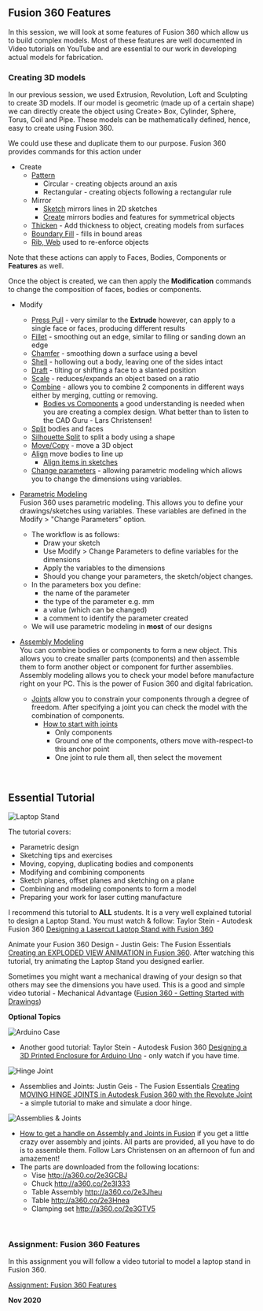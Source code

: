 ## Fusion 360 Features

In this session, we will look at some features of Fusion 360 which allow us to build complex models.  Most of these features are well documented in Video tutorials on YouTube and are essential to our work in developing actual models for fabrication.

### Creating 3D models

In our previous session, we used Extrusion, Revolution, Loft and Sculpting to create 3D models.  If our model is geometric (made up of a certain shape) we can directly create the object using Create> Box, Cylinder, Sphere, Torus, Coil and Pipe.  These models can be mathematically defined, hence, easy to create using Fusion 360.

We could use these and duplicate them to our purpose.  Fusion 360 provides commands for this action under

*   Create
    -   [Pattern](https://youtu.be/JaXVzWkVL_c)
        +   Circular - creating objects around an axis
        +   Rectangular - creating objects following a rectangular rule
    -   Mirror
        +   [Sketch](https://youtu.be/WUHB_JXOHwU) mirrors lines in 2D sketches
        +   [Create](https://youtu.be/kk3M9ew2Qg0) mirrors bodies and features for symmetrical objects
    -   [Thicken](https://youtu.be/EnCkQHMhemY) - Add thickness to object, creating models from surfaces
    -   [Boundary Fill](https://youtu.be/pYQLkqJVc4c) - fills in bound areas
    -   [Rib, Web](https://youtu.be/od8JAorsYCU) used to re-enforce objects

Note that these actions can apply to Faces, Bodies, Components or **Features** as well.

Once the object is created, we can then apply the **Modification** commands to change the composition of faces, bodies or components.

*   Modify
    -   [Press Pull](https://youtu.be/elQ648fVpwA) - very similar to the **Extrude** however, can apply to a single face or faces, producing different results
    -   [Fillet](https://youtu.be/kJ-IlkN7kZw) - smoothing out an edge, similar to filing or sanding down an edge
    -   [Chamfer](https://youtu.be/kJ-IlkN7kZw) - smoothing down a surface using a bevel 
    -   [Shell](https://youtu.be/NNPPcCx2Jqc) - hollowing out a body, leaving one of the sides intact
    -   [Draft](https://youtu.be/spQcAmSo05o) - tilting or shifting a face to a slanted position
    -   [Scale](https://youtu.be/4DBFj2kHCyY) - reduces/expands an object based on a ratio
    -   [Combine](https://youtu.be/N5parKTLVbY) - allows you to combine 2 components in different ways either by merging, cutting or removing.
        +   [Bodies vs Components](https://youtu.be/l9dcWtefQ7E) a good understanding is needed when you are creating a complex design.  What better than to listen to the CAD Guru - Lars Christensen!
    -   [Split](https://youtu.be/bNi7mpDbO2w) bodies and faces
    -   [Silhouette Split](https://youtu.be/uv7sHo1h0Ek) to split a body using a shape
    -   [Move/Copy](https://youtu.be/Sgu0t4xoH5Y) - move a 3D object
    -   [Align](https://youtu.be/1XwJHK8jpjw) move bodies to line up 
        +   [Align items in sketches](https://youtu.be/ZKHkKp7QbaM)
    -   [Change parameters](https://youtu.be/Uel_NmlwdoA) - allowing parametric modeling which allows you to change the dimensions using variables.

* [Parametric Modeling](https://youtu.be/gMNGQUAtC9o)<br>
    Fusion 360 uses parametric modeling.  This allows you to define your drawings/sketches using variables.  These variables are defined in the Modify > "Change Parameters" option.
    *  The workflow is as follows:
        -  Draw your sketch
        -  Use Modify > Change Parameters to define variables for the dimensions
        -  Apply the variables to the dimensions
        -  Should you change your parameters, the sketch/object changes.
    *  In the parameters box you define:
        -  the name of the parameter
        -  the type of the parameter e.g. mm
        -  a value (which can be changed)
        -  a comment to identify the parameter created
    *  We will use parametric modeling in **most** of our designs

* [Assembly Modeling](https://youtu.be/SesuUThyZsU)<br>
    You can combine bodies or components to form a new object.  This allows you to create smaller parts (components) and then assemble them to form another object or component for further assemblies.  Assembly modeling allows you to check your model before manufacture right on your PC.  This is the power of Fusion 360 and digital fabrication.
    * [Joints](https://youtu.be/Bw08O6XsfDI) allow you to constrain your components through a degree of freedom.  After specifying a joint you can check the model with the combination of components.
        - [How to start with joints](https://youtu.be/WRhM0815g4M)
            + Only components
            + Ground one of the components, others move with-respect-to this anchor point
            + One joint to rule them all, then select the movement

&nbsp;

## Essential Tutorial

![Laptop Stand](images/0703_laptopstand.png "Laptop Stand")

The tutorial covers:

*  Parametric design
*  Sketching tips and exercises
*  Moving, copying, duplicating bodies and components
*  Modifying and combining components
*  Sketch planes, offset planes and sketching on a plane
*  Combining and modeling components to form a model
*  Preparing your work for laser cutting manufacture


I recommend this tutorial to **ALL** students.  It is a very well explained tutorial to design a Laptop Stand.  You must watch & follow: Taylor Stein - Autodesk Fusion 360 [Designing a Lasercut Laptop Stand with Fusion 360](https://youtu.be/7riGolu7BpA)

Animate your Fusion 360 Design - Justin Geis: The Fusion Essentials [Creating an EXPLODED VIEW ANIMATION in Fusion 360](https://youtu.be/0mW8Lpr6Ph8).  After watching this tutorial, try animating the Laptop Stand you designed earlier.

Sometimes you might want a mechanical drawing of your design so that others may see the dimensions you have used.  This is a good and simple video tutorial - Mechanical Advantage ([Fusion 360 - Getting Started with Drawings](https://youtu.be/kb39wIIMH2U))

**Optional Topics**

![Arduino Case](images/0705_arduinocase.png "Arduino Case for 3D Printing")

* Another good tutorial: Taylor Stein - Autodesk Fusion 360 [Designing a 3D Printed Enclosure for Arduino Uno](https://youtu.be/E0bhdr84FNU) - only watch if you have time.

![Hinge Joint](images/0706_hinge.png "Simulating a Hinge Joint")

* Assemblies and Joints: Justin Geis - The Fusion Essentials [Creating MOVING HINGE JOINTS in Autodesk Fusion 360 with the Revolute Joint](https://youtu.be/gGgmA1WZESs) - a simple tutorial to make and simulate a door hinge.

![Assemblies & Joints](images/0704_assemblevise.png "Assembly of a Vise")

* [How to get a handle on Assembly and Joints in Fusion](https://youtu.be/KQNgIfjMr84) if you get a little crazy over assembly and joints.  All parts are provided, all you have to do is to assemble them.  Follow Lars Christensen on an afternoon of fun and amazement!
* The parts are downloaded from the following locations:
    - Vise <http://a360.co/2e3GCBJ>
    - Chuck <http://a360.co/2e3I333>
    - Table Assembly <http://a360.co/2e3Jheu>
    - Table <http://a360.co/2e3Hnea>
    - Clamping set <http://a360.co/2e3GTV5>

&nbsp;


### Assignment: Fusion 360 Features

In this assignment you will follow a video tutorial to model a laptop stand in Fusion 360.

[Assignment: Fusion 360 Features](as_F360_features.md)



**Nov 2020**